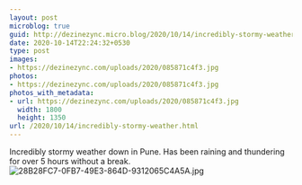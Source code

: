 ```yaml
---
layout: post
microblog: true
guid: http://dezinezync.micro.blog/2020/10/14/incredibly-stormy-weather.html
date: 2020-10-14T22:24:32+0530
type: post
images:
- https://dezinezync.com/uploads/2020/085871c4f3.jpg
photos:
- https://dezinezync.com/uploads/2020/085871c4f3.jpg
photos_with_metadata:
- url: https://dezinezync.com/uploads/2020/085871c4f3.jpg
  width: 1800
  height: 1350
url: /2020/10/14/incredibly-stormy-weather.html
---
```

Incredibly stormy weather down in Pune. Has been raining and thundering for over 5 hours without a break. 
![28B28FC7-0FB7-49E3-864D-9312065C4A5A.jpg](https://dezinezync.com/uploads/2020/085871c4f3.jpg)
